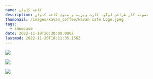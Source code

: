 ```yaml
---
name: کافه کاوان
description: نمونه کار طراحی لوگو، کارت ویزیت و منوی کافه کاوان
thumbnail: /images/kavan_coffee/kavan cafe Logo.jpeg
tags:
  - showcase
date: 2022-11-19T20:30:00.000Z
lastmod: 2022-11-20T18:11:35.156Z
---
```


![](</images/kavan_coffee/Visit card.jpg> "")

![](</images/kavan_coffee/kavan cafe Logo.jpeg>)

![](</images/kavan_coffee/Main menu.webp> "")

